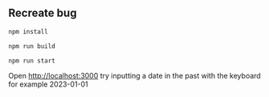 ## Recreate bug

```bash
npm install

npm run build

npm run start
```

Open [http://localhost:3000](http://localhost:3000) try inputting a date in the past with the keyboard for example 2023-01-01
